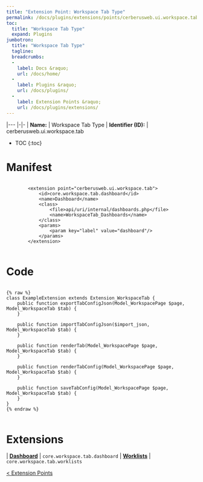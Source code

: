 ```yaml
---
title: "Extension Point: Workspace Tab Type"
permalink: /docs/plugins/extensions/points/cerberusweb.ui.workspace.tab/
toc:
  title: "Workspace Tab Type"
  expand: Plugins
jumbotron:
  title: "Workspace Tab Type"
  tagline: 
  breadcrumbs:
  -
    label: Docs &raquo;
    url: /docs/home/
  -
    label: Plugins &raquo;
    url: /docs/plugins/
  -
    label: Extension Points &raquo;
    url: /docs/plugins/extensions/
---
```


|---
|-|-
| **Name:** | Workspace Tab Type
| **Identifier (ID):** | cerberusweb.ui.workspace.tab

* TOC
{:toc}

# Manifest

<pre>
<code class="language-xml">
		&lt;extension point=&quot;cerberusweb.ui.workspace.tab&quot;&gt;
			&lt;id&gt;core.workspace.tab.dashboard&lt;/id&gt;
			&lt;name&gt;Dashboard&lt;/name&gt;
			&lt;class&gt;
				&lt;file&gt;api/uri/internal/dashboards.php&lt;/file&gt;
				&lt;name&gt;WorkspaceTab_Dashboards&lt;/name&gt;
			&lt;/class&gt;
			&lt;params&gt;
				&lt;param key=&quot;label&quot; value=&quot;dashboard&quot;/&gt;
			&lt;/params&gt;
		&lt;/extension&gt;
</code>
</pre>

# Code

<pre>
<code class="language-php">
{% raw %}
class ExampleExtension extends Extension_WorkspaceTab {
	public function exportTabConfigJson(Model_WorkspacePage $page, Model_WorkspaceTab $tab) {
	}

	public function importTabConfigJson($import_json, Model_WorkspaceTab $tab) {
	}

	public function renderTab(Model_WorkspacePage $page, Model_WorkspaceTab $tab) {
	}

	public function renderTabConfig(Model_WorkspacePage $page, Model_WorkspaceTab $tab) {
	}

	public function saveTabConfig(Model_WorkspacePage $page, Model_WorkspaceTab $tab) {
	}
}
{% endraw %}
</code>
</pre>

# Extensions

| [**Dashboard**](/docs/plugins/extensions/core.workspace.tab.dashboard/) | `core.workspace.tab.dashboard`
| [**Worklists**](/docs/plugins/extensions/core.workspace.tab.worklists/) | `core.workspace.tab.worklists`

<div class="section-nav">
	<div class="left">
		<a href="/docs/plugins/extensions/#extension-points" class="prev">&lt; Extension Points</a>
	</div>
	<div class="right align-right">
	</div>
</div>
<div class="clear"></div>